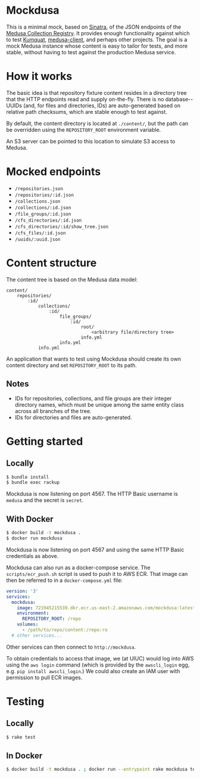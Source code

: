 # Mockdusa

This is a minimal mock, based on [Sinatra](http://sinatrarb.com), of the
JSON endpoints of the
[Medusa Collection Registry](https://github.com/medusa-project/medusa-collection-registry).
It provides enough functionality against which to test
[Kumquat](https://github.com/medusa-project/kumquat),
[medusa-client](https://github.com/medusa-project/medusa-client), and perhaps
other projects. The goal is a mock Medusa instance whose content is easy to
tailor for tests, and more stable, without having to test against the
production Medusa service.

# How it works

The basic idea is that repository fixture content resides in a directory tree
that the HTTP endpoints read and supply on-the-fly. There is no database--UUIDs
(and, for files and directories, IDs) are auto-generated based on relative path
checksums, which are stable enough to test against.

By default, the content directory is located at `./content/`, but the path can
be overridden using the `REPOSITORY_ROOT` environment variable.

An S3 server can be pointed to this location to simulate S3 access to Medusa.

# Mocked endpoints

* `/repositories.json`
* `/repositories/:id.json`
* `/collections.json`
* `/collections/:id.json`
* `/file_groups/:id.json`
* `/cfs_directories/:id.json`
* `/cfs_directories/:id/show_tree.json`
* `/cfs_files/:id.json`
* `/uuids/:uuid.json`

# Content structure

The content tree is based on the Medusa data model:

```
content/
    repositories/
        :id/
            collections/
                :id/
                    file_groups/
                        :id/
                            root/
                                <arbitrary file/directory tree>
                            info.yml
                    info.yml
            info.yml
```

An application that wants to test using Mockdusa should create its own content
directory and set `REPOSITORY_ROOT` to its path.

## Notes

* IDs for repositories, collections, and file groups are their integer
  directory names, which must be unique among the same entity class across all
  branches of the tree.
* IDs for directories and files are auto-generated.

# Getting started

## Locally

```sh
$ bundle install
$ bundle exec rackup
```
Mockdusa is now listening on port 4567. The HTTP Basic username is `medusa`
and the secret is `secret`.

## With Docker

```sh
$ docker build -t mockdusa .
$ docker run mockdusa
```
Mockdusa is now listening on port 4567 and using the same HTTP Basic
credentials as above.

Mockdusa can also run as a docker-compose service. The `scripts/ecr_push.sh`
script is used to push it to AWS ECR. That image can then be referred to in a 
`docker-compose.yml` file:

```yaml
version: '3'
services:
  mockdusa:
    image: 721945215539.dkr.ecr.us-east-2.amazonaws.com/mockdusa:latest
    environment:
      REPOSITORY_ROOT: /repo
    volumes:
      - /path/to/repo/content:/repo:ro
  # other services...
```
Other services can then connect to `http://mockdusa`.

To obtain credentials to access that image, we (at UIUC) would log into AWS
using the `aws login` command (which is provided by the `awscli_login` egg,
e.g. `pip install awscli_login`.) We could also create an IAM user with
permission to pull ECR images.

# Testing

## Locally

```sh
$ rake test
```

## In Docker

```sh
$ docker build -t mockdusa . ; docker run --entrypoint rake mockdusa test
```
